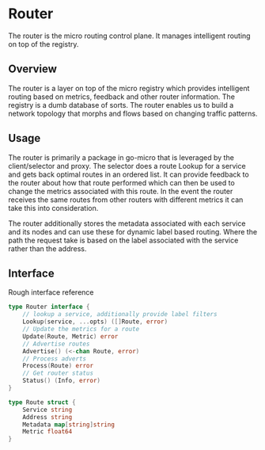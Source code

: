 # Router

The router is the micro routing control plane. It manages intelligent routing on top of the registry.

## Overview

The router is a layer on top of the micro registry which provides intelligent routing based on metrics, feedback 
and other router information. The registry is a dumb database of sorts. The router enables us to build 
a network topology that morphs and flows based on changing traffic patterns.

## Usage

The router is primarily a package in go-micro that is leveraged by the client/selector and proxy. 
The selector does a route Lookup for a service and gets back optimal routes in an ordered list. 
It can provide feedback to the router about how that route performed which can then be used to 
change the metrics associated with this route. In the event the router receives the same routes 
from other routers with different metrics it can take this into consideration.

The router additionally stores the metadata associated with each service and its nodes and can 
use these for dynamic label based routing. Where the path the request take is based on the label 
associated with the service rather than the address.

## Interface

Rough interface reference

```go
type Router interface {
	// lookup a service, additionally provide label filters
	Lookup(service, ...opts) ([]Route, error)
	// Update the metrics for a route
	Update(Route, Metric) error
	// Advertise routes
	Advertise() (<-chan Route, error)
	// Process adverts
	Process(Route) error
	// Get router status
	Status() (Info, error)
}

type Route struct {
	Service string
	Address string
	Metadata map[string]string
	Metric float64
}
```

